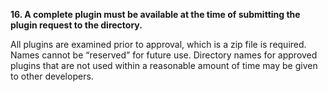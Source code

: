 **16. A complete plugin must be available at the time of submitting the plugin request to the directory.**

All plugins are examined prior to approval, which is a zip file is required. Names cannot be “reserved” for future use. Directory names for approved plugins that are not used within a reasonable amount of time may be given to other developers.
